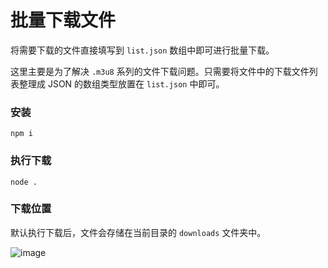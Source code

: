 # 批量下载文件

将需要下载的文件直接填写到 `list.json` 数组中即可进行批量下载。

这里主要是为了解决 `.m3u8` 系列的文件下载问题。只需要将文件中的下载文件列表整理成 JSON 的数组类型放置在 `list.json` 中即可。

### 安装

```
npm i
```

### 执行下载

```
node .
```

### 下载位置

默认执行下载后，文件会存储在当前目录的 `downloads` 文件夹中。

![image](https://user-images.githubusercontent.com/11046969/146113604-fe30b21e-8215-410c-9db8-661b039f9dc9.png)

